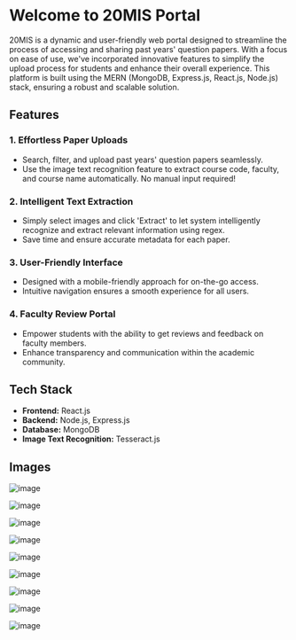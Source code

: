 
# Welcome to 20MIS Portal

20MIS is a dynamic and user-friendly web portal designed to streamline the process of accessing and sharing past years' question papers. With a focus on ease of use, we've incorporated innovative features to simplify the upload process for students and enhance their overall experience. This platform is built using the MERN (MongoDB, Express.js, React.js, Node.js) stack, ensuring a robust and scalable solution.


## Features

### 1. **Effortless Paper Uploads**
   - Search, filter, and upload past years' question papers seamlessly.
   - Use the image text recognition feature to extract course code, faculty, and course name automatically. No manual input required!

### 2. **Intelligent Text Extraction**
   - Simply select images and click 'Extract' to let  system intelligently recognize and extract relevant information using regex.
   - Save time and ensure accurate metadata for each paper.

### 3. **User-Friendly Interface**
   - Designed with a mobile-friendly approach for on-the-go access.
   - Intuitive navigation ensures a smooth experience for all users.

### 4. **Faculty Review Portal**
   - Empower students with the ability to get reviews and feedback on faculty members.
   - Enhance transparency and communication within the academic community.

## Tech Stack

- **Frontend:** React.js
- **Backend:** Node.js, Express.js
- **Database:** MongoDB
- **Image Text Recognition:** Tesseract.js


## Images
![image](https://github.com/vikashchand/VITPYQ/assets/72156896/6ef1708f-13ef-4bfe-a0ed-fed37127afd4)


![image](https://github.com/vikashchand/VITPYQ/assets/72156896/41b62d90-dd6a-4bac-ae7e-2d067c2f5630)

![image](https://github.com/vikashchand/VITPYQ/assets/72156896/215bcc16-d40e-4791-9860-e57253b5e2dd)

![image](https://github.com/vikashchand/VITPYQ/assets/72156896/94366efe-5ea1-4514-b05b-ae2e72df91c0)

![image](https://github.com/vikashchand/VITPYQ/assets/72156896/21d2bad4-ef06-474d-bd93-578b4d104ca7)

![image](https://github.com/vikashchand/VITPYQ/assets/72156896/e1d9d0dd-e87b-459a-9472-a017c1a09147)

![image](https://github.com/vikashchand/VITPYQ/assets/72156896/dffffaac-2b59-4769-b7b5-8132e6c77d91)

![image](https://github.com/vikashchand/VITPYQ/assets/72156896/c93a084d-7ed8-4113-8dc6-19e5d673c2d5)

![image](https://github.com/vikashchand/VITPYQ/assets/72156896/91c76f2a-3de5-4743-ab51-361f7121276e)








